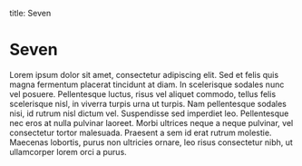 title: Seven

# Seven

Lorem ipsum dolor sit amet, consectetur adipiscing elit. Sed et felis quis magna
fermentum placerat tincidunt at diam. In scelerisque sodales nunc vel posuere.
Pellentesque luctus, risus vel aliquet commodo, tellus felis scelerisque nisl,
in viverra turpis urna ut turpis. Nam pellentesque sodales nisi, id rutrum nisl
dictum vel. Suspendisse sed imperdiet leo. Pellentesque nec eros at nulla
pulvinar laoreet. Morbi ultrices neque a neque pulvinar, vel consectetur tortor
malesuada. Praesent a sem id erat rutrum molestie. Maecenas lobortis, purus non
ultricies ornare, leo risus consectetur nibh, ut ullamcorper lorem orci a purus.

